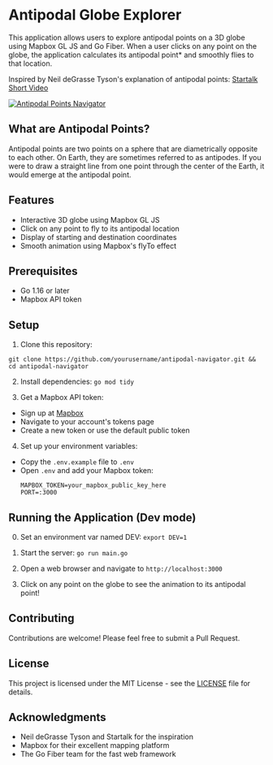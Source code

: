 # Antipodal Globe Explorer

This application allows users to explore antipodal points on a 3D globe using Mapbox GL JS and Go Fiber. When a user clicks on any point on the globe, the application calculates its antipodal point* and smoothly flies to that location.

Inspired by Neil deGrasse Tyson's explanation of antipodal points: [Startalk Short Video](https://www.youtube.com/shorts/HJwZoQq0-a0)


[![Antipodal Points Navigator](https://img.youtube.com/vi/W1R4Xj2NvTA/0.jpg)](https://www.youtube.com/watch?v=W1R4Xj2NvTA)


## What are Antipodal Points?

Antipodal points are two points on a sphere that are diametrically opposite to each other. On Earth, they are sometimes referred to as antipodes. If you were to draw a straight line from one point through the center of the Earth, it would emerge at the antipodal point.

## Features

- Interactive 3D globe using Mapbox GL JS
- Click on any point to fly to its antipodal location
- Display of starting and destination coordinates
- Smooth animation using Mapbox's flyTo effect

## Prerequisites

- Go 1.16 or later
- Mapbox API token

## Setup

1. Clone this repository:

`git clone https://github.com/yourusername/antipodal-navigator.git && cd antipodal-navigator`


2. Install dependencies: `go mod tidy`

3. Get a Mapbox API token:
- Sign up at [Mapbox](https://www.mapbox.com/)
- Navigate to your account's tokens page
- Create a new token or use the default public token

4. Set up your environment variables:
- Copy the `.env.example` file to `.env`
- Open `.env` and add your Mapbox token:
  ```
  MAPBOX_TOKEN=your_mapbox_public_key_here
  PORT=:3000
  ```

## Running the Application (Dev mode)

0. Set an environment var named DEV: `export DEV=1`
1. Start the server:
`go run main.go`

2. Open a web browser and navigate to `http://localhost:3000`

3. Click on any point on the globe to see the animation to its antipodal point!

## Contributing

Contributions are welcome! Please feel free to submit a Pull Request.

## License

This project is licensed under the MIT License - see the [LICENSE](LICENSE) file for details.

## Acknowledgments

- Neil deGrasse Tyson and Startalk for the inspiration
- Mapbox for their excellent mapping platform
- The Go Fiber team for the fast web framework